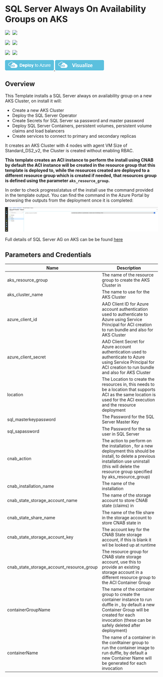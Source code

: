 # SQL Server Always On Availability Groups on AKS

<IMG SRC="https://azurequickstartsservice.blob.core.windows.net/badges/201-aks-sql-server-always-on/PublicLastTestDate.svg" />&nbsp;
<IMG SRC="https://azurequickstartsservice.blob.core.windows.net/badges/201-aks-sql-server-always-on/PublicDeployment.svg" />&nbsp;

<IMG SRC="https://azurequickstartsservice.blob.core.windows.net/badges/201-aks-sql-server-always-on/FairfaxLastTestDate.svg" />&nbsp;
<IMG SRC="https://azurequickstartsservice.blob.core.windows.net/badges/201-aks-sql-server-always-on/FairfaxDeployment.svg" />&nbsp;

<IMG SRC="https://azurequickstartsservice.blob.core.windows.net/badges/201-aks-sql-server-always-on/BestPracticeResult.svg" />&nbsp;
<IMG SRC="https://azurequickstartsservice.blob.core.windows.net/badges/201-aks-sql-server-always-on/CredScanResult.svg" />&nbsp;

<a href="https://portal.azure.com/#create/Microsoft.Template/uri/https%3A%2F%2Fraw.githubusercontent.com%2FAzure%2Fazure-quickstart-templates%2Fmaster%2F201-aks-sql-server-always-on%2Fazuredeploy.json" target="_blank">
    <img src="https://raw.githubusercontent.com/Azure/azure-quickstart-templates/master/1-CONTRIBUTION-GUIDE/images/deploytoazure.png"/>
</a>

<a href="http://armviz.io/#/?load=https%3A%2F%2Fraw.githubusercontent.com%2FAzure%2Fazure-quickstart-templates%2Fmaster%2F201-aks-sql-server-always-on%2Fazuredeploy.json" target="_blank">
    <img src="https://raw.githubusercontent.com/Azure/azure-quickstart-templates/master/1-CONTRIBUTION-GUIDE/images/visualizebutton.png"/>
</a>

## Overview

This Template installs a SQL Server always on availability group on a new AKS Cluster, on install it will:

* Create a new AKS Cluster
* Deploy the SQL Server Operator
* Create Secrets for SQL Server sa password and master password
* Deploy SQL Server Containers, persistent volumes, persistent volume claims and load balancers
* Create services to connect to primary and secondary replicas

It creates an AKS Cluster with 4 nodes with agent VM Size of Standard_DS2_v2, the Cluster is created without enabling RBAC.

**This template creates an ACI instance to perform the install using CNAB by default the ACI instance will be created in the resource group that this template is deployed to, while the resources created are deployed to a different resource group which is created if needed, that resources group is defined using the parameter `aks_resource_group`.**

In order to check progress\status of the install use the command provided in the template output. You can find the command in the Azure Portal by browsing the outputs from the deployment once it is completed:

![portal-template-deployment-outputs](./images/portal-template-deployment-outputs.png)

Full details of SQL Server AG on AKS can be be found [here](https://docs.microsoft.com/en-us/sql/linux/sql-server-linux-kubernetes-deploy?view=sqlallproducts-allversions)

## Parameters and Credentials

| Name| Description
---|---
aks_resource_group |   The name of the resource group to create the AKS Cluster in
aks_cluster_name |  The name to use for the AKS Cluster
azure_client_id | AAD Client ID for Azure account authentication used to authenticate to Azure using Service Principal for ACI creation to run bundle and also for AKS Cluster
azure_client_secret |  AAD Client Secret for Azure account authentication used to authenticate to Azure using Service Principal for ACI creation to run bundle and also for AKS Cluster
location | The Location to create the resources in, this needs to be a location that supports ACI as the same location is used for the ACI execution and the resource deployment
sql_masterkeypassword |  The Password for the SQL Server Master Key
sql_sapassword | The Password for the sa user in SQL Server
cnab_action | The action to perform on the installation , for a new deployment this should be install, to delete a previous installation use uninstall (this will delete the resource group specified by aks_resource_group)
cnab_installation_name | The name of the installation
cnab_state_storage_account_name| The name of the storage account to store CNAB state (claims) in
cnab_state_share_name| The name of the file share in the storage account to store CNAB state in
cnab_state_storage_account_key | The account key for the CNAB State storage account, if this is blank it wil be looked up at runtime
cnab_state_storage_account_resource_group| The resource group for CNAB state storage account, use this to provide an existing storage account in a different resource group to the ACI Container Group
containerGroupName | The name of the container group to create the container instance to run duffle in , by default a new Container Group will be created for each invocation (these can be safely deleted after deployment)
containerName| The name of a container in the con◊tainer group to run the container image to run duffle, by default a new Container Name will be generated for each invocation





